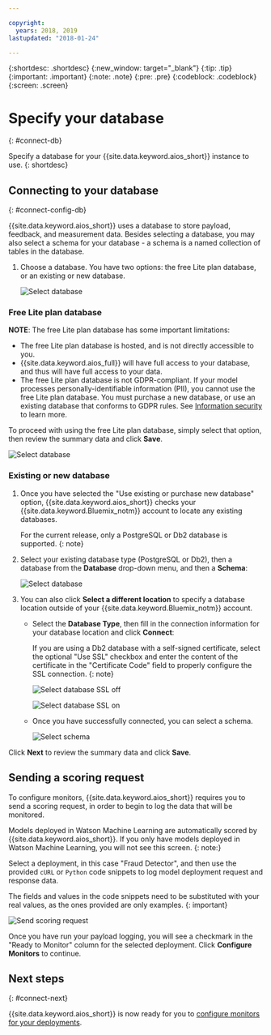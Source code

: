 ```yaml
---

copyright:
  years: 2018, 2019
lastupdated: "2018-01-24"

---
```


{:shortdesc: .shortdesc}
{:new_window: target="_blank"}
{:tip: .tip}
{:important: .important}
{:note: .note}
{:pre: .pre}
{:codeblock: .codeblock}
{:screen: .screen}

# Specify your database
{: #connect-db}

Specify a database for your {{site.data.keyword.aios_short}} instance to use.
{: shortdesc}

## Connecting to your database
{: #connect-config-db}

{{site.data.keyword.aios_short}} uses a database to store payload, feedback, and measurement data. Besides selecting a database, you may also select a schema for your database - a schema is a named collection of tables in the database.

1.  Choose a database. You have two options: the free Lite plan database, or an existing or new database.

    ![Select database](images/gs-config-database.png)

### Free Lite plan database

**NOTE**: The free Lite plan database has some important limitations:

- The free Lite plan database is hosted, and is not directly accessible to you.
- {{site.data.keyword.aios_full}} will have full access to your database, and thus will have full access to your data.
- The free Lite plan database is not GDPR-compliant. If your model processes personally-identifiable information (PII), you cannot use the free Lite plan database. You must purchase a new database, or use an existing database that conforms to GDPR rules. See [Information security](information-security.html) to learn more.

To proceed with using the free Lite plan database, simply select that option, then review the summary data and click **Save**.

  ![Select database](images/gs-config-database2.png)

### Existing or new database

1.  Once you have selected the "Use existing or purchase new database" option, {{site.data.keyword.aios_short}} checks your {{site.data.keyword.Bluemix_notm}} account to locate any existing databases.

    For the current release, only a PostgreSQL or Db2 database is supported.
    {: note}

1.  Select your existing database type (PostgreSQL or Db2), then a database from the **Database** drop-down menu, and then a **Schema**:

    ![Select database](images/gs-config-database3.png)

1.  You can also click **Select a different location** to specify a database location outside of your {{site.data.keyword.Bluemix_notm}} account.

    - Select the **Database Type**, then fill in the connection information for your database location and click **Connect**:

       If you are using a Db2 database with a self-signed certificate, select the optional "Use SSL" checkbox and enter the content of the certificate in the "Certificate Code" field to properly configure the SSL connection.
       {: note}

      ![Select database SSL off](images/gs-config-database4.png)

      ![Select database SSL on](images/gs-config-database4a.png)

    - Once you have successfully connected, you can select a schema.

      ![Select schema](images/gs-config-database5.png)

Click **Next** to review the summary data and click **Save**.

## Sending a scoring request

To configure monitors, {{site.data.keyword.aios_short}} requires you to send a scoring request, in order to begin to log the data that will be monitored.

Models deployed in Watson Machine Learning are automatically scored by {{site.data.keyword.aios_short}}. If you only have models deployed in Watson Machine Learning, you will not see this screen.
{: note:}

Select a deployment, in this case "Fraud Detector", and then use the provided `cURL` or `Python` code snippets to log model deployment request and response data.

The fields and values in the code snippets need to be substituted with your real values, as the ones provided are only examples.
{: important}

![Send scoring request](images/config-send-scoring.png)

Once you have run your payload logging, you will see a checkmark in the "Ready to Monitor" column for the selected deployment. Click **Configure Monitors** to continue.

## Next steps
{: #connect-next}

{{site.data.keyword.aios_short}} is now ready for you to [configure monitors for your deployments](monitor-overview.html).
